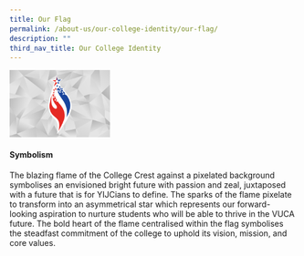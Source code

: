 ```yaml
---
title: Our Flag
permalink: /about-us/our-college-identity/our-flag/
description: ""
third_nav_title: Our College Identity
---
```

<img src="/images/yijcflag.png" style="width:35%">

#### **Symbolism**
The blazing flame of the College Crest against a pixelated background symbolises an envisioned bright future with passion and zeal, juxtaposed with a future that is for YIJCians to define. The sparks of the flame pixelate to transform into an asymmetrical star which represents our forward-looking aspiration to nurture students who will be able to thrive in the VUCA future. The bold heart of the flame centralised within the flag symbolises the steadfast commitment of the college to uphold its vision, mission, and core values.